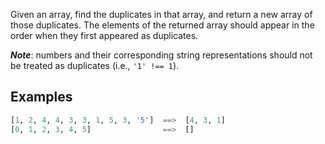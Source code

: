 Given an array, find the duplicates in that array, and return a new array of those duplicates. The elements of the returned array should appear in the order when they first appeared as duplicates.

__*Note*__: numbers and their corresponding string representations should not be treated as duplicates (i.e., `'1' !== 1`).

## Examples
```py
[1, 2, 4, 4, 3, 3, 1, 5, 3, '5']  ==>  [4, 3, 1]
[0, 1, 2, 3, 4, 5]                ==>  []
```